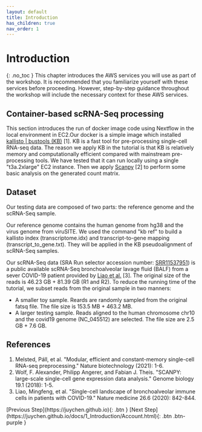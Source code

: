 ```yaml
---
layout: default
title: Introduction
has_children: true
nav_order: 1
---
```


# Introduction
{: .no_toc }
This chapter introduces the AWS services you will use as part of the workshop. It is recommended that you familiarize yourself with these services before proceeding. However, step-by-step guidance throughout the workshop will include the necessary context for these AWS services.

## Container-based scRNA-Seq processing
This section introduces the run of docker image code using Nextflow in the local environment in EC2.Our docker is a simple image which installed [kallisto | bustools (KB)](https://www.kallistobus.tools) [1]. KB is a fast tool for pre-processing single-cell RNA-seq data. The reason we apply KB in the tutorial is that KB is relatively memory and computationally efficient compared with mainstream pre-processing tools. We have tested that it can run locally using a single "t3a.2xlarge" EC2 instance. Then we apply [Scanpy](https://scanpy.readthedocs.io/en/stable/) [2] to perform some basic analysis on the generated count matrix.

## Dataset

Our testing data are composed of two parts: the reference genome and the scRNA-Seq sample.

Our reference genome contains the human genome from hg38 and the virus genome from viruSITE. We used the command "kb ref" to build a kallisto index (transcriptome.idx) and transcript-to-gene mapping (transcript_to_gene.txt). They will be applied in the KB pseudoalignment of scRNA-Seq samples.

Our scRNA-Seq data (SRA Run selector accession number: [SRR11537951](https://www-ncbi-nlm-nih-gov.ezproxy.u-pec.fr/Traces/study/?acc=SRR11537951)) is a public available scRNA-Seq bronchoalveolar lavage fluid (BALF) from a sever COVID-19 patient provided by [Liao et al.](https://doi.org/10.1038/s41591-020-0901-9) [3]. The original size of the reads is 46.23 GB + 81.39 GB (R1 and R2). To reduce the running time of the tutorial, we subset reads from the original sample in two manners: 
- A smaller toy sample. Reards are randomly sampled from the original fatsq file. The file size is 153.5 MB + 463.2 MB.
- A larger testing sample. Reads aligned to the human chromosome chr10 and the covid19 genome (NC_045512) are selected. The file size are 2.5 GB + 7.6 GB.


## References
1. Melsted, Páll, et al. "Modular, efficient and constant-memory single-cell RNA-seq preprocessing." Nature biotechnology (2021): 1-6.
2. Wolf, F. Alexander, Philipp Angerer, and Fabian J. Theis. "SCANPY: large-scale single-cell gene expression data analysis." Genome biology 19.1 (2018): 1-5.
3. Liao, Mingfeng, et al. "Single-cell landscape of bronchoalveolar immune cells in patients with COVID-19." Nature medicine 26.6 (2020): 842-844.

<div class="code-example" markdown="1">
[Previous Step](https://juychen.github.io){: .btn }
[Next Step](https://juychen.github.io/docs/1_Introduction/Account.html){: .btn .btn-purple }
</div>
